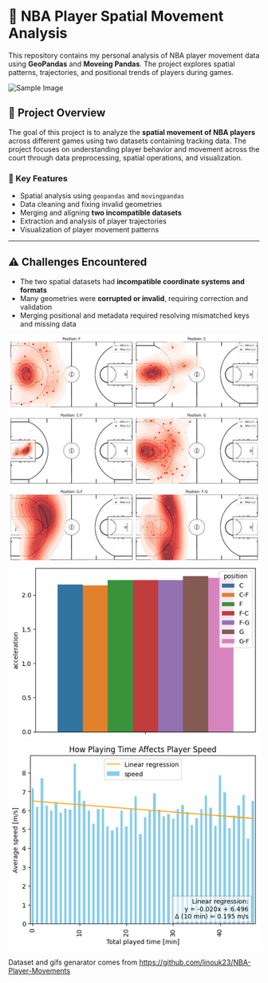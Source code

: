 # 🏀 NBA Player Spatial Movement Analysis

This repository contains my personal analysis of NBA player movement data using **GeoPandas** and **Moveing Pandas**. The project explores spatial patterns, trajectories, and positional trends of players during games.

![Sample Image](images/tmp.gif)

## 📌 Project Overview

The goal of this project is to analyze the **spatial movement of NBA players** across different games using two datasets containing tracking data. The project focuses on understanding player behavior and movement across the court through data preprocessing, spatial operations, and visualization.

### 🧠 Key Features
- Spatial analysis using `geopandas` and `movingpandas`
- Data cleaning and fixing invalid geometries
- Merging and aligning **two incompatible datasets**
- Extraction and analysis of player trajectories
- Visualization of player movement patterns

---

## ⚠️ Challenges Encountered

- The two spatial datasets had **incompatible coordinate systems and formats**
- Many geometries were **corrupted or invalid**, requiring correction and validation
- Merging positional and metadata required resolving mismatched keys and missing data

![Sample Image](images/shots_results.png)
![Sample Image](images/acceleration_vs_postition.png)
![Sample Image](images/speed_vs_played_time.png)

Dataset and gifs genarator comes from https://github.com/linouk23/NBA-Player-Movements
